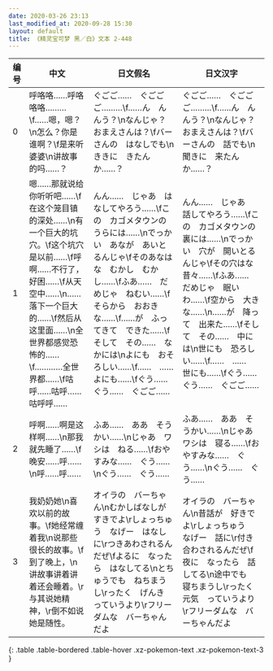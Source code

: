 ```yaml
---
date: 2020-03-26 23:13
last_modified_at: 2020-09-28 15:30
layout: default
title: 《精灵宝可梦 黑／白》文本 2-448
---
```

| 编号 | 中文 | 日文假名 | 日文汉字 |
| ---- | ---- | ---- | --- |
| 0 | 呼咯咯……呼咯咯咯………\f……嗯，嗯？\n怎么？你是谁啊？\f是来听婆婆\n讲故事的吗……？ | ぐごご……　ぐごごご………\f……ん　んんう？\nなんじゃ？　おまえさんは？\fバーさんの　はなしでも\nききに　きたんか……？ | ぐごご……　ぐごごご………\f……ん　んんう？\nなんじゃ？　おまえさんは？\fバーさんの　話でも\n聞きに　来たんか……？ |
| 1 | 嗯……那就说给你听听吧……\f在这个笼目镇的深处……\n有一个巨大的坑穴。\f这个坑穴是以前……\f呼啊……不行了，好困……\f从天空中……\n……落下一个巨大的……\f然后从这里面……\n全世界都感觉恐怖的……\f…………全世界都……\f咕呼……咕呼……咕呼呼…… | んん……　じゃあ　はなしてやろう……\fこの　カゴメタウンの　うらには……\nでっかい　あなが　あいとるんじゃ\fそのあなはな　むかし　むかし……\fふあ……　だめじゃ　ねむい……\fそらから　おおきな……\f……が　ふってきて　できた……\fそして　その……　なかには\nよにも　おそろしい……\f……　……　よにも……\fぐう……　ぐう……　ぐごご…… | んん……　じゃあ　話してやろう……\fこの　カゴメタウンの　裏には……\nでっかい　穴が　開いとるんじゃ\fその穴はな　昔々……\fふあ……　だめじゃ　眠いわ……\f空から　大きな……\n……が　降って　出来た……\fそして　その……　中には\n世にも　恐ろしい……\f……　……　世にも……\fぐう……　ぐう……　ぐごご…… |
| 2 | 呼啊……啊是这样啊……\n那我就先睡了……\f晚安……呼……\n呼……呼…… | ふあ……　ああ　そうかい……\nじゃあ　ワシは　ねる……\fおやすみな……　ぐう……\nぐう……　ぐう…… | ふあ……　ああ　そうかい……\nじゃあ　ワシは　寝る……\fおやすみな……　ぐう……\nぐう……　ぐう…… |
| 3 | 我奶奶她\n喜欢以前的故事。\f她经常缠着我\n说那些很长的故事。\f到了晚上，\n讲故事讲着讲着还会睡着。\r与其说她精神，\r倒不如说她是随性。 | オイラの　バーちゃん\nむかしばなしが　すきでよ\rしょっちゅう　なげー　はなしに\rつきあわされるんだぜ\fよるに　なったら　はなしてる\nとちゅうでも　ねちまうし\rったく　げんき　っていうより\rフリーダムな　バーちゃんだよ | オイラの　バーちゃん\n昔話が　好きでよ\rしょっちゅう　なげー　話に\r付き合わされるんだぜ\f夜に　なったら　話してる\n途中でも　寝ちまうし\rったく　元気　っていうより\rフリーダムな　バーちゃんだよ |
{: .table .table-bordered .table-hover .xz-pokemon-text .xz-pokemon-text-3 }